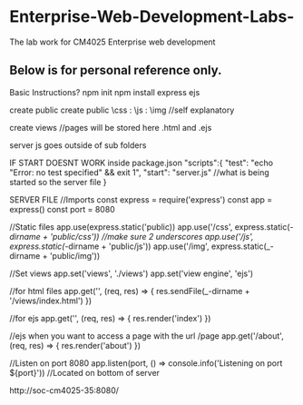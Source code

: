 # Enterprise-Web-Development-Labs-
The lab work for CM4025 Enterprise web development

Below is for personal reference only.
------------------------------------------------------------------------------
Basic Instructions?
npm init
npm install express ejs

create public
create public \css : \js : \img   //self explanatory

create views //pages will be stored here .html and .ejs

server js goes outside of sub folders

IF START DOESNT WORK
inside package.json 
"scripts":{
  "test": "echo \"Error: no test specified\" && exit 1",
  "start": "server.js" //what is being started so the server file
}

SERVER FILE
//Imports
const express = require('express')
const app = express()
const port = 8080
 
//Static files
app.use(express.static('public))
app.use('/css', express.static(_-dirname + 'public/css')) //make sure 2 underscores
app.use('/js', express.static(_-dirname + 'public/js'))
app.use('/img', express.static(_-dirname + 'public/img'))

//Set views
app.set('views', './views')
app.set('view engine', 'ejs')

//for html files
app.get('', (req, res) => {
  res.sendFile(_-dirname + '/views/index.html')
})

//for ejs
app.get('', (req, res) => {
  res.render('index')
})

//ejs when you want to access a page with the url /page
app.get('/about', (req, res) => {
  res.render('about')
})

//Listen on port 8080
app.listen(port, () => console.info('Listening on port ${port}')) //Located on bottom of server

http://soc-cm4025-35:8080/

